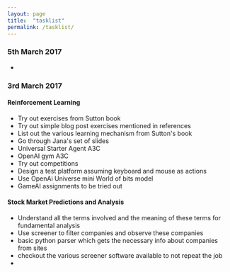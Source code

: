 ```yaml
---
layout: page
title:  "tasklist"
permalink: /tasklist/
---
```



### 5th March 2017
- 


### 3rd March 2017

#### Reinforcement Learning
- Try out exercises from Sutton book
- Try out simple blog post exercises mentioned in references 
- List out the various learning mechanism from Sutton's book
- Go through Jana's set of slides
- Universal Starter Agent A3C
- OpenAI gym A3C
- Try out competitions
- Design a test platform assuming keyboard and mouse as actions
- Use OpenAi Universe mini World of bits model
- GameAI assignments to be tried out

#### Stock Market Predictions and Analysis
- Understand all the terms involved and the meaning of these terms for fundamental analysis
- Use screener to filter companies and observe these companies
- basic python parser which gets the necessary info about companies from sites
- checkout the various screener software available to not repeat the job
- 
